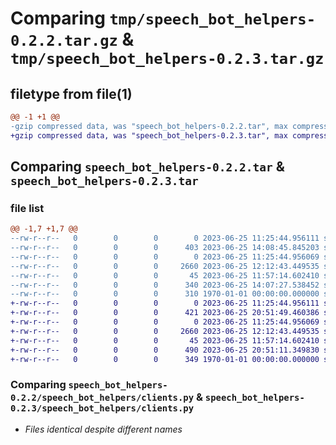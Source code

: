 # Comparing `tmp/speech_bot_helpers-0.2.2.tar.gz` & `tmp/speech_bot_helpers-0.2.3.tar.gz`

## filetype from file(1)

```diff
@@ -1 +1 @@
-gzip compressed data, was "speech_bot_helpers-0.2.2.tar", max compression
+gzip compressed data, was "speech_bot_helpers-0.2.3.tar", max compression
```

## Comparing `speech_bot_helpers-0.2.2.tar` & `speech_bot_helpers-0.2.3.tar`

### file list

```diff
@@ -1,7 +1,7 @@
--rw-r--r--   0        0        0        0 2023-06-25 11:25:44.956111 speech_bot_helpers-0.2.2/README.md
--rw-r--r--   0        0        0      403 2023-06-25 14:08:45.845203 speech_bot_helpers-0.2.2/pyproject.toml
--rw-r--r--   0        0        0        0 2023-06-25 11:25:44.956069 speech_bot_helpers-0.2.2/speech_bot_helpers/__init__.py
--rw-r--r--   0        0        0     2660 2023-06-25 12:12:43.449535 speech_bot_helpers-0.2.2/speech_bot_helpers/clients.py
--rw-r--r--   0        0        0       45 2023-06-25 11:57:14.602410 speech_bot_helpers-0.2.2/speech_bot_helpers/exceptions.py
--rw-r--r--   0        0        0      340 2023-06-25 14:07:27.538452 speech_bot_helpers-0.2.2/speech_bot_helpers/wrappers.py
--rw-r--r--   0        0        0      310 1970-01-01 00:00:00.000000 speech_bot_helpers-0.2.2/PKG-INFO
+-rw-r--r--   0        0        0        0 2023-06-25 11:25:44.956111 speech_bot_helpers-0.2.3/README.md
+-rw-r--r--   0        0        0      421 2023-06-25 20:51:49.460386 speech_bot_helpers-0.2.3/pyproject.toml
+-rw-r--r--   0        0        0        0 2023-06-25 11:25:44.956069 speech_bot_helpers-0.2.3/speech_bot_helpers/__init__.py
+-rw-r--r--   0        0        0     2660 2023-06-25 12:12:43.449535 speech_bot_helpers-0.2.3/speech_bot_helpers/clients.py
+-rw-r--r--   0        0        0       45 2023-06-25 11:57:14.602410 speech_bot_helpers-0.2.3/speech_bot_helpers/exceptions.py
+-rw-r--r--   0        0        0      490 2023-06-25 20:51:11.349830 speech_bot_helpers-0.2.3/speech_bot_helpers/wrappers.py
+-rw-r--r--   0        0        0      349 1970-01-01 00:00:00.000000 speech_bot_helpers-0.2.3/PKG-INFO
```

### Comparing `speech_bot_helpers-0.2.2/speech_bot_helpers/clients.py` & `speech_bot_helpers-0.2.3/speech_bot_helpers/clients.py`

 * *Files identical despite different names*

